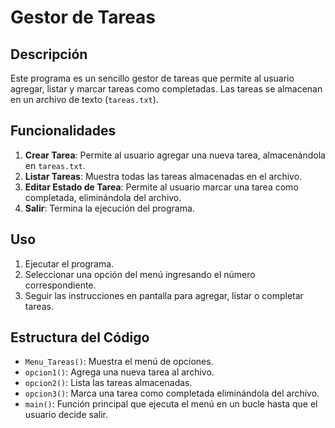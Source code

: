 # Gestor de Tareas

## Descripción
Este programa es un sencillo gestor de tareas que permite al usuario agregar, listar y marcar tareas como completadas. Las tareas se almacenan en un archivo de texto (`tareas.txt`).

## Funcionalidades
1. **Crear Tarea**: Permite al usuario agregar una nueva tarea, almacenándola en `tareas.txt`.
2. **Listar Tareas**: Muestra todas las tareas almacenadas en el archivo.
3. **Editar Estado de Tarea**: Permite al usuario marcar una tarea como completada, eliminándola del archivo.
4. **Salir**: Termina la ejecución del programa.

## Uso
1. Ejecutar el programa.
2. Seleccionar una opción del menú ingresando el número correspondiente.
3. Seguir las instrucciones en pantalla para agregar, listar o completar tareas.

## Estructura del Código
- `Menu_Tareas()`: Muestra el menú de opciones.
- `opcion1()`: Agrega una nueva tarea al archivo.
- `opcion2()`: Lista las tareas almacenadas.
- `opcion3()`: Marca una tarea como completada eliminándola del archivo.
- `main()`: Función principal que ejecuta el menú en un bucle hasta que el usuario decide salir.


